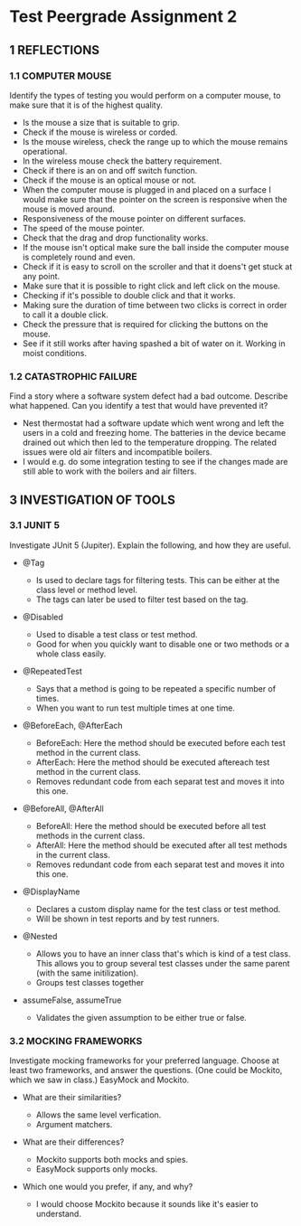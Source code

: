 
# Test Peergrade Assignment 2

## 1 REFLECTIONS

### 1.1 COMPUTER MOUSE
Identify the types of testing you would perform on a computer mouse, to make sure that it is of the highest quality.
 - Is the mouse a size that is suitable to grip.
- Check if the mouse is wireless or corded.
- Is the mouse wireless, check the range up to which the mouse remains operational.
- In the wireless mouse check the battery requirement.
- Check if there is an on and off switch function.
- Check if the mouse is an optical mouse or not.
- When the computer mouse is plugged in and placed on a surface I would make sure that the pointer on the screen is responsive when the mouse is moved around.
- Responsiveness of the mouse pointer on different surfaces.
- The speed of the mouse pointer.
- Check that the drag and drop functionality works.
- If the mouse isn't optical make sure the ball inside the computer mouse is completely round and even.
- Check if it is easy to scroll on the scroller and that it doens't get stuck at any point.
- Make sure that it is possible to right click and left click on the mouse.
- Checking if it's possible to double click and that it works.
- Making sure the duration of time between two clicks is correct in order to call it a double click.
- Check the pressure that is required for clicking the buttons on the mouse.
- See if it still works after having spashed a bit of water on it.
Working in moist conditions.

### 1.2 CATASTROPHIC FAILURE
Find a story where a software system defect had a bad outcome. Describe what happened. Can you identify a test that would have prevented it?
- Nest thermostat had a software update which went wrong and left the users in a cold and freezing home. The batteries in the device became drained out which then led to the temperature dropping. The related issues were old air filters and incompatible boilers.
- I would e.g. do some integration testing to see if the changes made are still able to work with the boilers and air filters.


## 3 INVESTIGATION OF TOOLS

### 3.1 JUNIT 5
Investigate JUnit 5 (Jupiter). Explain the following, and how they are useful.
- @Tag 
	- Is used to declare tags for filtering tests. This can be either at the class level or method level.
	- The tags can later be used to filter test based on the tag.
		
- @Disabled 
	-  Used to disable a test class or test method.
	- Good for when you quickly want to disable one or two methods or a whole class easily.
		
- @RepeatedTest 
	- Says that a method is going to be repeated a specific number of times.
	- When you want to run test multiple times at one time.
		
- @BeforeEach, @AfterEach 
	- BeforeEach: Here the method should be executed before each test method in the current class.
	- AfterEach: Here the method should be executed aftereach test method in the current class.
	- Removes redundant code from each separat test and moves it into this one.
		
- @BeforeAll, @AfterAll
	- BeforeAll: Here the method should be executed before all test methods in the current class.
	-  AfterAll: Here the method should be executed after all test methods in the current class.
	- Removes redundant code from each separat test and moves it into this one.
		
- @DisplayName
	- Declares a custom display name for the test class or test method.
	- Will be shown in test reports and by test runners.
		
- @Nested 
	- Allows you to have an inner class that's which is kind of a test class. This allows you to group several test classes under the same parent (with the same initilization).
	- Groups test classes together

- assumeFalse, assumeTrue 
	- Validates the given assumption to be either true or false.


		
### 3.2  MOCKING FRAMEWORKS
Investigate mocking frameworks for your preferred language. Choose at least two frameworks, and answer the questions. (One could be Mockito, which we saw in class.)
	EasyMock and Mockito. 
- What are their similarities? 
	- Allows the same level verfication.
	- Argument matchers.
		
- What are their differences? 
	- Mockito supports both mocks and spies.
	- EasyMock supports only mocks.
		
- Which one would you prefer, if any, and why? 
	- I would choose Mockito because it sounds like it's easier to understand.
